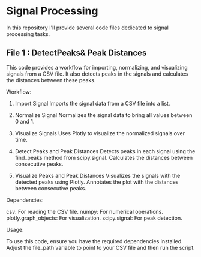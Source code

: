 # Signal Processing
In this repository I'll provide several code files dedicated to signal processing tasks.


## File 1 : DetectPeaks& Peak Distances ##
This code provides a workflow for importing, normalizing, and visualizing signals from a CSV file. 
It also detects peaks in the signals and calculates the distances between these peaks.

Workflow:
1. Import Signal
Imports the signal data from a CSV file into a list.

3. Normalize Signal
Normalizes the signal data to bring all values between 0 and 1.

5. Visualize Signals
Uses Plotly to visualize the normalized signals over time.

7. Detect Peaks and Peak Distances
Detects peaks in each signal using the find_peaks method from scipy.signal.
Calculates the distances between consecutive peaks.

9. Visualize Peaks and Peak Distances
Visualizes the signals with the detected peaks using Plotly.
Annotates the plot with the distances between consecutive peaks.

Dependencies:

csv: For reading the CSV file.
numpy: For numerical operations.
plotly.graph_objects: For visualization.
scipy.signal: For peak detection.

Usage:

To use this code, ensure you have the required dependencies installed. Adjust the file_path variable to point to your CSV file and then run the script.

